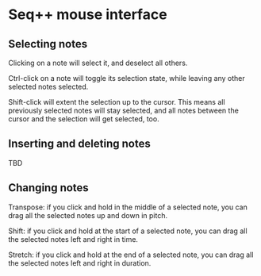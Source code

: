 # Seq++ mouse interface

## Selecting notes

Clicking on a note will select it, and deselect all others.

Ctrl-click on a note will toggle its selection state, while leaving any other selected notes selected.

Shift-click will extent the selection up to the cursor. This means all previously selected notes will stay selected, and all notes between the cursor and the selection will get selected, too.

## Inserting and deleting notes

TBD

## Changing notes

Transpose: if you click and hold in the middle of a selected note, you can drag all the selected notes up and down in pitch.

Shift: if you click and hold at the start of a selected note, you can drag all the selected notes left and right in time.

Stretch: if you click and hold at the end of a selected note, you can drag all the selected notes left and right in duration.
